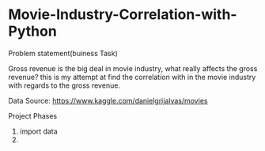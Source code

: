 # Movie-Industry-Correlation-with-Python

Problem statement(buiness Task)

Gross revenue is the big deal in movie industry, what really affects the gross revenue? this is my attempt at find the correlation with in the movie industry with regards to the gross revenue.

Data Source:  https://www.kaggle.com/danielgrijalvas/movies

Project Phases
1. import data 
2. 
